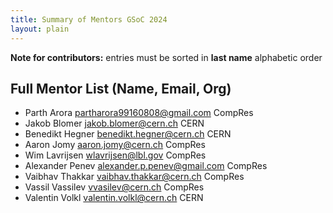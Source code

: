 ```yaml
---
title: Summary of Mentors GSoC 2024
layout: plain
---
```


**Note for contributors:** entries must be sorted in **last name** alphabetic order

## Full Mentor List (Name, Email, Org)
* Parth Arora [partharora99160808@gmail.com](mailto:partharora99160808@gmail.com) CompRes
* Jakob Blomer [jakob.blomer@cern.ch](mailto:jakob.blomer@cern.ch) CERN
* Benedikt Hegner [benedikt.hegner@cern.ch](mailto:benedikt.hegner@cern.ch) CERN
* Aaron Jomy [aaron.jomy@cern.ch](mailto:aaron.jomy@cern.ch) CompRes
* Wim Lavrijsen [wlavrijsen@lbl.gov](mailto:wlavrijsen@lbl.gov) CompRes
* Alexander Penev [alexander.p.penev@gmail.com](mailto:alexander.p.penev@gmail.com) CompRes
* Vaibhav Thakkar [vaibhav.thakkar@cern.ch](mailto:vaibhav.thakkar@cern.ch) CompRes
* Vassil Vassilev [vvasilev@cern.ch](mailto:vvasilev@cern.ch) CompRes
* Valentin Volkl [valentin.volkl@cern.ch](mailto:valentin.volkl@cern.ch) CERN